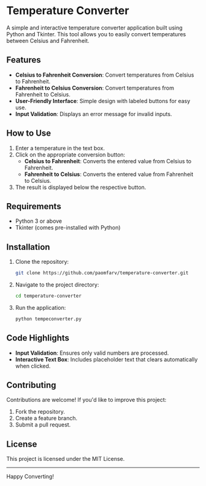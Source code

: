 # Temperature Converter

A simple and interactive temperature converter application built using Python and Tkinter. This tool allows you to easily convert temperatures between Celsius and Fahrenheit.

## Features

- **Celsius to Fahrenheit Conversion**: Convert temperatures from Celsius to Fahrenheit.
- **Fahrenheit to Celsius Conversion**: Convert temperatures from Fahrenheit to Celsius.
- **User-Friendly Interface**: Simple design with labeled buttons for easy use.
- **Input Validation**: Displays an error message for invalid inputs.

## How to Use

1. Enter a temperature in the text box.
2. Click on the appropriate conversion button:
   - **Celsius to Fahrenheit**: Converts the entered value from Celsius to Fahrenheit.
   - **Fahrenheit to Celsius**: Converts the entered value from Fahrenheit to Celsius.
3. The result is displayed below the respective button.

## Requirements

- Python 3 or above
- Tkinter (comes pre-installed with Python)

## Installation

1. Clone the repository:
   ```bash
   git clone https://github.com/paomfarv/temperature-converter.git
   ```
2. Navigate to the project directory:
   ```bash
   cd temperature-converter
   ```
3. Run the application:
   ```bash
   python tempeconverter.py
   ```

## Code Highlights

- **Input Validation**: Ensures only valid numbers are processed.
- **Interactive Text Box**: Includes placeholder text that clears automatically when clicked.

## Contributing

Contributions are welcome! If you'd like to improve this project:
1. Fork the repository.
2. Create a feature branch.
3. Submit a pull request.

## License

This project is licensed under the MIT License.

---

Happy Converting!
